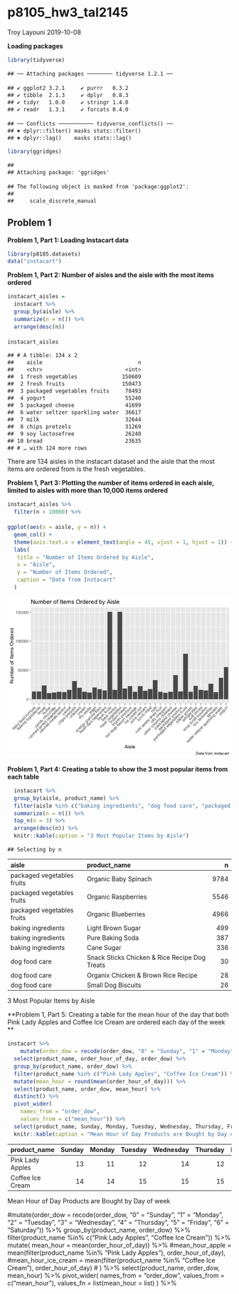 p8105\_hw3\_tal2145
================
Troy Layouni
2019-10-08

**Loading packages**

``` r
library(tidyverse)
```

    ## ── Attaching packages ──────── tidyverse 1.2.1 ──

    ## ✔ ggplot2 3.2.1     ✔ purrr   0.3.2
    ## ✔ tibble  2.1.3     ✔ dplyr   0.8.3
    ## ✔ tidyr   1.0.0     ✔ stringr 1.4.0
    ## ✔ readr   1.3.1     ✔ forcats 0.4.0

    ## ── Conflicts ─────────── tidyverse_conflicts() ──
    ## ✖ dplyr::filter() masks stats::filter()
    ## ✖ dplyr::lag()    masks stats::lag()

``` r
library(ggridges)
```

    ## 
    ## Attaching package: 'ggridges'

    ## The following object is masked from 'package:ggplot2':
    ## 
    ##     scale_discrete_manual

## Problem 1

**Problem 1, Part 1: Loading Instacart data**

``` r
library(p8105.datasets)
data("instacart")
```

**Problem 1, Part 2: Number of aisles and the aisle with the most items
ordered**

``` r
instacart_aisles = 
  instacart %>% 
  group_by(aisle) %>% 
  summarize(n = n()) %>% 
  arrange(desc(n)) 

instacart_aisles
```

    ## # A tibble: 134 x 2
    ##    aisle                              n
    ##    <chr>                          <int>
    ##  1 fresh vegetables              150609
    ##  2 fresh fruits                  150473
    ##  3 packaged vegetables fruits     78493
    ##  4 yogurt                         55240
    ##  5 packaged cheese                41699
    ##  6 water seltzer sparkling water  36617
    ##  7 milk                           32644
    ##  8 chips pretzels                 31269
    ##  9 soy lactosefree                26240
    ## 10 bread                          23635
    ## # … with 124 more rows

There are 134 aisles in the instacart dataset and the aisle that the
most items are ordered from is the fresh vegetables.

**Problem 1, Part 3: Plotting the number of items ordered in each aisle,
limited to aisles with more than 10,000 items ordered**

``` r
instacart_aisles %>% 
  filter(n > 10000) %>% 
  
ggplot(aes(x = aisle, y = n)) +
  geom_col() + 
  theme(axis.text.x = element_text(angle = 45, vjust = 1, hjust = 1)) +
  labs(
   title = "Number of Items Ordered by Aisle",
   x = "Aisle",
   y = "Number of Items Ordered",
   caption = "Data from Instacart"
  ) 
```

![](p8105_hw3_tal2145_files/figure-gfm/unnamed-chunk-4-1.png)<!-- -->

**Problem 1, Part 4: Creating a table to show the 3 most popular items
from each table**

``` r
  instacart %>% 
  group_by(aisle, product_name) %>% 
  filter(aisle %in% c("baking ingredients", "dog food care", "packaged vegetables fruits")) %>% 
  summarize(n = n()) %>%
  top_n(n = 3) %>% 
  arrange(desc(n)) %>% 
  knitr::kable(caption = "3 Most Popular Items by Aisle")
```

    ## Selecting by n

| aisle                      | product\_name                                 |    n |
| :------------------------- | :-------------------------------------------- | ---: |
| packaged vegetables fruits | Organic Baby Spinach                          | 9784 |
| packaged vegetables fruits | Organic Raspberries                           | 5546 |
| packaged vegetables fruits | Organic Blueberries                           | 4966 |
| baking ingredients         | Light Brown Sugar                             |  499 |
| baking ingredients         | Pure Baking Soda                              |  387 |
| baking ingredients         | Cane Sugar                                    |  336 |
| dog food care              | Snack Sticks Chicken & Rice Recipe Dog Treats |   30 |
| dog food care              | Organix Chicken & Brown Rice Recipe           |   28 |
| dog food care              | Small Dog Biscuits                            |   26 |

3 Most Popular Items by Aisle

**Problem 1, Part 5: Creating a table for the mean hour of the day that
both Pink Lady Apples and Coffee Ice Cream are ordered each day of the
week **

``` r
instacart %>% 
    mutate(order_dow = recode(order_dow, "0" = "Sunday", "1" = "Monday", "2" = "Tuesday", "3" = "Wednesday", "4" = "Thursday", "5" = "Friday", "6" = "Saturday")) %>% 
  select(product_name, order_hour_of_day, order_dow) %>% 
  group_by(product_name, order_dow) %>%
  filter(product_name %in% c("Pink Lady Apples", "Coffee Ice Cream")) %>% 
  mutate(mean_hour = round(mean(order_hour_of_day))) %>% 
  select(product_name, order_dow, mean_hour) %>% 
  distinct() %>% 
  pivot_wider(
    names_from = "order_dow",
    values_from = c("mean_hour")) %>% 
  select(product_name, Sunday, Monday, Tuesday, Wednesday, Thursday, Friday, Saturday) %>% 
  knitr::kable(caption = "Mean Hour of Day Products are Bought by Day of week")
```

| product\_name    | Sunday | Monday | Tuesday | Wednesday | Thursday | Friday | Saturday |
| :--------------- | -----: | -----: | ------: | --------: | -------: | -----: | -------: |
| Pink Lady Apples |     13 |     11 |      12 |        14 |       12 |     13 |       12 |
| Coffee Ice Cream |     14 |     14 |      15 |        15 |       15 |     12 |       14 |

Mean Hour of Day Products are Bought by Day of week

\#mutate(order\_dow = recode(order\_dow, “0” = “Sunday”, “1” = “Monday”,
“2” = “Tuesday”, “3” = “Wednesday”, “4” = “Thursday”, “5” = “Friday”,
“6” = “Saturday”)) %\>% group\_by(product\_name, order\_dow) %\>%
filter(product\_name %in% c(“Pink Lady Apples”, “Coffee Ice Cream”))
%\>% mutate( mean\_hour = mean(order\_hour\_of\_day)) %\>%
\#mean\_hour\_apple = mean(filter(product\_name %in% “Pink Lady
Apples”), order\_hour\_of\_day), \#mean\_hour\_ice\_cream =
mean(filter(product\_name %in% “Coffee Ice Cream”),
order\_hour\_of\_day) \# ) %\>% select(product\_name, order\_dow,
mean\_hour) %\>% pivot\_wider( names\_from = “order\_dow”, values\_from
= c(“mean\_hour”), values\_fn = list(mean\_hour = list) ) %\>%
